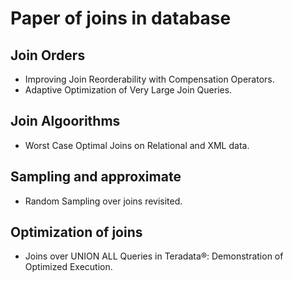 # Paper of joins in database
## Join Orders
- Improving Join Reorderability with Compensation Operators.
- Adaptive Optimization of Very Large Join Queries.
## Join Algoorithms
- Worst Case Optimal Joins on Relational and XML data.
## Sampling and approximate
- Random Sampling over joins revisited.
## Optimization of joins
- Joins over UNION ALL Queries in Teradata®: Demonstration of Optimized Execution.
